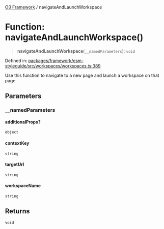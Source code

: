 [O3 Framework](../API.md) / navigateAndLaunchWorkspace

# Function: navigateAndLaunchWorkspace()

> **navigateAndLaunchWorkspace**(`__namedParameters`): `void`

Defined in: [packages/framework/esm-styleguide/src/workspaces/workspaces.ts:389](https://github.com/openmrs/openmrs-esm-core/blob/18d2874f03a33a6ab8295af0e87ac97fdd150718/packages/framework/esm-styleguide/src/workspaces/workspaces.ts#L389)

Use this function to navigate to a new page and launch a workspace on that page.

## Parameters

### \_\_namedParameters

#### additionalProps?

`object`

#### contextKey

`string`

#### targetUrl

`string`

#### workspaceName

`string`

## Returns

`void`
